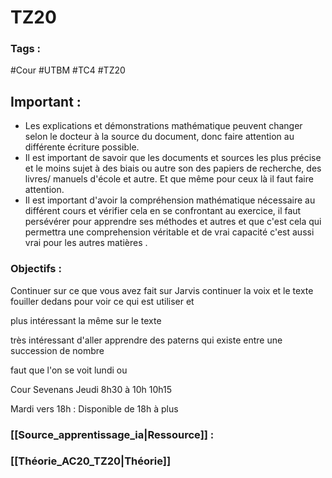 
# TZ20
### Tags :
#Cour #UTBM #TC4 #TZ20

## Important :
- Les explications et démonstrations mathématique peuvent changer selon le docteur à la source du document, donc faire attention au différente écriture possible. 
- Il est important de savoir que les documents et sources les plus précise et le moins sujet à des biais ou autre son des papiers de recherche, des livres/ manuels d'école et autre. Et que même pour ceux là il faut faire attention. 
- Il est important d'avoir la compréhension mathématique nécessaire au différent cours et vérifier cela en se confrontant au exercice, il faut persévérer pour apprendre ses méthodes et autres et que c'est cela qui permettra une comprehension véritable et de vrai capacité c'est aussi vrai pour les autres matières . 

### Objectifs :
Continuer sur ce que vous avez fait sur Jarvis continuer la voix et le texte fouiller dedans pour voir ce qui est utiliser et 

plus intéressant la même sur le texte 

très intéressant d'aller apprendre des paterns qui existe entre une succession de nombre

faut que l'on se voit lundi ou 

Cour Sevenans 
Jeudi 8h30 à 10h 10h15 



Mardi vers 18h :
Disponible de 18h à plus

### [[Source_apprentissage_ia|Ressource]] :

### [[Théorie_AC20_TZ20|Théorie]]